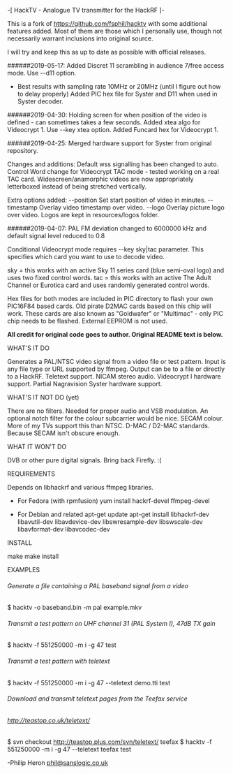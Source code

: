  -[ HackTV - Analogue TV transmitter for the HackRF ]-

This is a fork of https://github.com/fsphil/hacktv with some additional features
added. Most of them are those which I personally use, though not necessarily
warrant inclusions into original source.

I will try and keep this as up to date as possible with official releases.

######2019-05-17:
Added Discret 11 scrambling in audience 7/free access mode. Use --d11 option.
  - Best results with sampling rate 10MHz or 20MHz (until I figure out how to delay properly)
Added PIC hex file for Syster and D11 when used in Syster decoder.

######2019-04-30:
Holding screen for when position of the video is defined - can sometimes takes a few seconds.
Added xtea algo for Videocrypt 1. Use --key xtea option.
Added Funcard hex for Videocrypt 1.

######2019-04-25:
Merged hardware support for Syster from original repository.

Changes and additions:
Default wss signalling has been changed to auto.
Control Word change for Videocrypt TAC mode - tested working on a real TAC card.
Widescreen/anamorphic videos are now appropriately letterboxed instead of being stretched vertically.

Extra options added:
  --position <value>  Set start position of video in minutes.
  --timestamp         Overlay video timestamp over video.
  --logo <path>       Overlay picture logo over video. Logos are kept in
                      resources/logos folder.

######2019-04-07:
PAL FM deviation changed to 6000000 kHz and default signal level reduced to 0.8

Conditional Videocrypt mode requires --key sky|tac parameter. This specifies
which card you want to use to decode video. 

  sky = this works with an active Sky 11 series card (blue semi-oval logo) and 
        uses two fixed control words.
  tac = this works with an active The Adult Channel or Eurotica card and uses 
        randomly generated control words.

  Hex files for both modes are included in PIC directory to flash your own
  PIC16F84 based cards. Old pirate D2MAC cards based on this chip will work.
  These cards are also known as "Goldwafer" or "Multimac" - only PIC chip
  needs to be flashed. External EEPROM is not used.

**All credit for original code goes to author. Original README text is below.**

WHAT'S IT DO

Generates a PAL/NTSC video signal from a video file or test pattern.
Input is any file type or URL supported by ffmpeg.
Output can be to a file or directly to a HackRF.
Teletext support.
NICAM stereo audio.
Videocrypt I hardware support.
Partial Nagravision Syster hardware support.

WHAT'S IT NOT DO (yet)

There are no filters. Needed for proper audio and VSB modulation.
An optional notch filter for the colour subcarrier would be nice.
SECAM colour. More of my TVs support this than NTSC.
D-MAC / D2-MAC standards. Because SECAM isn't obscure enough.

WHAT IT WON'T DO

DVB or other pure digital signals.
Bring back Firefly. :(

REQUIREMENTS

Depends on libhackrf and various ffmpeg libraries.

* For Fedora (with rpmfusion)
yum install hackrf-devel ffmpeg-devel

* For Debian and related
apt-get update
apt-get install libhackrf-dev libavutil-dev libavdevice-dev libswresample-dev libswscale-dev libavformat-dev libavcodec-dev

INSTALL

make
make install

EXAMPLES

###### Generate a file containing a PAL baseband signal from a video
$ hacktv -o baseband.bin -m pal example.mkv

###### Transmit a test pattern on UHF channel 31 (PAL System I), 47dB TX gain
$ hacktv -f 551250000 -m i -g 47 test

###### Transmit a test pattern with teletext
$ hacktv -f 551250000 -m i -g 47 --teletext demo.tti test

###### Download and transmit teletext pages from the Teefax service
###### http://teastop.co.uk/teletext/
$ svn checkout http://teastop.plus.com/svn/teletext/ teefax
$ hacktv -f 551250000 -m i -g 47 --teletext teefax test

-Philip Heron <phil@sanslogic.co.uk>

